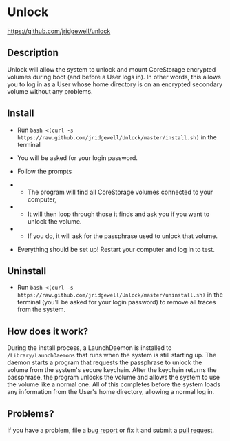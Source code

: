 Unlock
=========

https://github.com/jridgewell/unlock

## Description

Unlock will allow the system to unlock and mount CoreStorage encrypted volumes during boot (and before a User logs in). In other words, this allows you to log in as a User whose home directory is on an encrypted secondary volume without any problems.

## Install

- Run `bash <(curl -s https://raw.github.com/jridgewell/Unlock/master/install.sh)` in the terminal
- You will be asked for your login password.
- Follow the prompts
- - The program will find all CoreStorage volumes connected to your computer,
- - It will then loop through those it finds and ask you if you want to unlock the volume.
- - If you do, it will ask for the passphrase used to unlock that volume.

- Everything should be set up! Restart your computer and log in to test.

## Uninstall

- Run `bash <(curl -s https://raw.github.com/jridgewell/Unlock/master/uninstall.sh)` in the terminal (you'll be asked for your login password) to remove all traces from the system.

## How does it work?

During the install process, a LaunchDaemon is installed to `/Library/LaunchDaemons` that runs when the system is still starting up. The daemon starts a program that requests the passphrase to unlock the volume from the system's secure keychain. After the keychain returns the passphrase, the program unlocks the volume and allows the system to use the volume like a normal one. All of this completes before the system loads any information from the User's home directory, allowing a normal log in. 

## Problems?

If you have a problem, file a [bug report][issue] or fix it and submit a [pull request][pull].

[issue]: https://github.com/jridgewell/unlock/issues
[pull]: https://github.com/jridgewell/unlock/pulls
